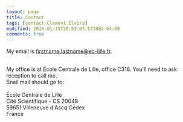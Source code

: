 ```yaml
---
layout: page
title: Contact
tags: [contact Clement Elvira]
modified: 2016-01-15T20:53:07.573882-04:00
comments: true
---
```


<head>
    <style>
      #map {
        width: 300px;
        height: 200px;
      }
    </style>
	<script src="https://maps.googleapis.com/maps/api/js"></script>
	<script>
	  function initialize() {
		var mapCanvas = document.getElementById('map');
		var mapOptions = {
			center: new google.maps.LatLng(50.606602, 3.137084),
			zoom: 11,
			mapTypeId: google.maps.MapTypeId.ROADMAP
		}
		var map = new google.maps.Map(mapCanvas, mapOptions)
	  }
	  google.maps.event.addDomListener(window, 'load', initialize);
	</script>
</head>

My email is firstname.lastname@ec-lille.fr.

<br/>
My office is at École Centrale de Lille, office C316. You'll need to ask reception to call me.

<br/>


<article>
	<div style="float:left">
		Snail mail should go to:<br><br>
		&Eacute;cole Centrale de Lille<br>
		Cit&eacute; Scientifique - CS 20048<br>
		59651 Villeneuve d'Ascq Cedex<br>
		France
	</div>
	<div id="map" style="float:right"></div>
</article>
